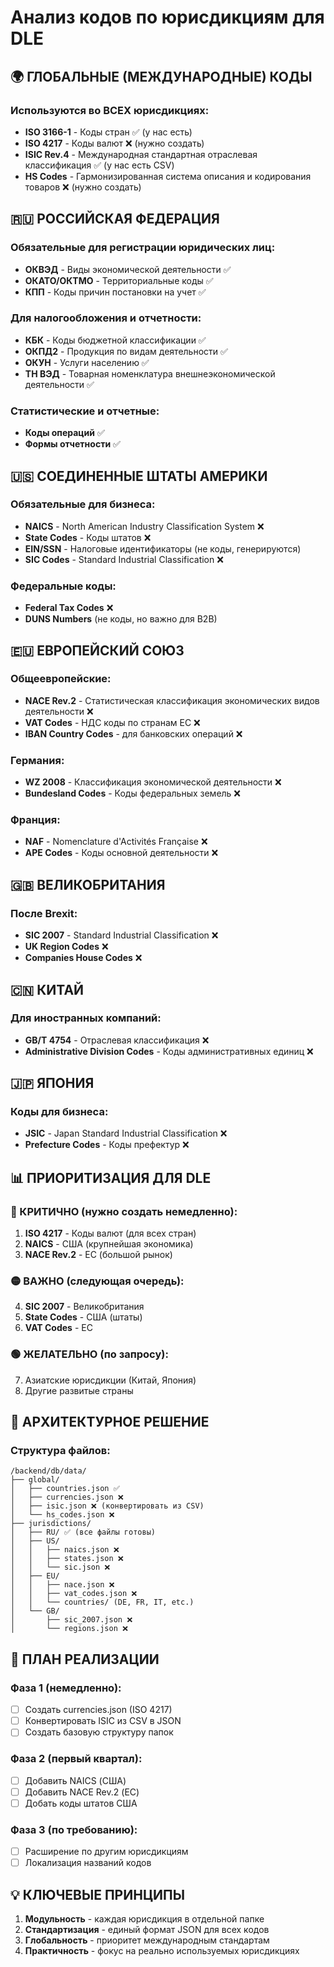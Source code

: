 # Анализ кодов по юрисдикциям для DLE

## 🌍 ГЛОБАЛЬНЫЕ (МЕЖДУНАРОДНЫЕ) КОДЫ

### Используются во ВСЕХ юрисдикциях:
- **ISO 3166-1** - Коды стран ✅ (у нас есть)
- **ISO 4217** - Коды валют ❌ (нужно создать)
- **ISIC Rev.4** - Международная стандартная отраслевая классификация ✅ (у нас есть CSV)
- **HS Codes** - Гармонизированная система описания и кодирования товаров ❌ (нужно создать)

## 🇷🇺 РОССИЙСКАЯ ФЕДЕРАЦИЯ

### Обязательные для регистрации юридических лиц:
- **ОКВЭД** - Виды экономической деятельности ✅
- **ОКАТО/ОКТМО** - Территориальные коды ✅
- **КПП** - Коды причин постановки на учет ✅

### Для налогообложения и отчетности:
- **КБК** - Коды бюджетной классификации ✅
- **ОКПД2** - Продукция по видам деятельности ✅
- **ОКУН** - Услуги населению ✅
- **ТН ВЭД** - Товарная номенклатура внешнеэкономической деятельности ✅

### Статистические и отчетные:
- **Коды операций** ✅
- **Формы отчетности** ✅

## 🇺🇸 СОЕДИНЕННЫЕ ШТАТЫ АМЕРИКИ

### Обязательные для бизнеса:
- **NAICS** - North American Industry Classification System ❌
- **State Codes** - Коды штатов ❌
- **EIN/SSN** - Налоговые идентификаторы (не коды, генерируются)
- **SIC Codes** - Standard Industrial Classification ❌

### Федеральные коды:
- **Federal Tax Codes** ❌
- **DUNS Numbers** (не коды, но важно для B2B)

## 🇪🇺 ЕВРОПЕЙСКИЙ СОЮЗ

### Общеевропейские:
- **NACE Rev.2** - Статистическая классификация экономических видов деятельности ❌
- **VAT Codes** - НДС коды по странам ЕС ❌
- **IBAN Country Codes** - для банковских операций ❌

### Германия:
- **WZ 2008** - Классификация экономической деятельности ❌
- **Bundesland Codes** - Коды федеральных земель ❌

### Франция:
- **NAF** - Nomenclature d'Activités Française ❌
- **APE Codes** - Коды основной деятельности ❌

## 🇬🇧 ВЕЛИКОБРИТАНИЯ

### После Brexit:
- **SIC 2007** - Standard Industrial Classification ❌
- **UK Region Codes** ❌
- **Companies House Codes** ❌

## 🇨🇳 КИТАЙ

### Для иностранных компаний:
- **GB/T 4754** - Отраслевая классификация ❌
- **Administrative Division Codes** - Коды административных единиц ❌

## 🇯🇵 ЯПОНИЯ

### Коды для бизнеса:
- **JSIC** - Japan Standard Industrial Classification ❌
- **Prefecture Codes** - Коды префектур ❌

## 📊 ПРИОРИТИЗАЦИЯ ДЛЯ DLE

### 🔴 КРИТИЧНО (нужно создать немедленно):
1. **ISO 4217** - Коды валют (для всех стран)
2. **NAICS** - США (крупнейшая экономика)
3. **NACE Rev.2** - ЕС (большой рынок)

### 🟡 ВАЖНО (следующая очередь):
4. **SIC 2007** - Великобритания
5. **State Codes** - США (штаты)
6. **VAT Codes** - ЕС

### 🟢 ЖЕЛАТЕЛЬНО (по запросу):
7. Азиатские юрисдикции (Китай, Япония)
8. Другие развитые страны

## 🎯 АРХИТЕКТУРНОЕ РЕШЕНИЕ

### Структура файлов:
```
/backend/db/data/
├── global/
│   ├── countries.json ✅
│   ├── currencies.json ❌
│   ├── isic.json ❌ (конвертировать из CSV)
│   └── hs_codes.json ❌
├── jurisdictions/
│   ├── RU/ ✅ (все файлы готовы)
│   ├── US/
│   │   ├── naics.json ❌
│   │   ├── states.json ❌
│   │   └── sic.json ❌
│   ├── EU/
│   │   ├── nace.json ❌
│   │   ├── vat_codes.json ❌
│   │   └── countries/ (DE, FR, IT, etc.)
│   └── GB/
│       ├── sic_2007.json ❌
│       └── regions.json ❌
```

## 🚀 ПЛАН РЕАЛИЗАЦИИ

### Фаза 1 (немедленно):
- [ ] Создать currencies.json (ISO 4217)
- [ ] Конвертировать ISIC из CSV в JSON
- [ ] Создать базовую структуру папок

### Фаза 2 (первый квартал):
- [ ] Добавить NAICS (США)
- [ ] Добавить NACE Rev.2 (ЕС)
- [ ] Добать коды штатов США

### Фаза 3 (по требованию):
- [ ] Расширение по другим юрисдикциям
- [ ] Локализация названий кодов

## 💡 КЛЮЧЕВЫЕ ПРИНЦИПЫ

1. **Модульность** - каждая юрисдикция в отдельной папке
2. **Стандартизация** - единый формат JSON для всех кодов
3. **Глобальность** - приоритет международным стандартам
4. **Практичность** - фокус на реально используемых юрисдикциях 